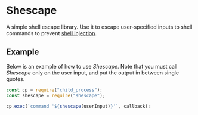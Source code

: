 # Shescape

A simple shell escape library. Use it to escape user-specified inputs to shell
commands to prevent [shell injection].

## Example

Below is an example of how to use _Shescape_. Note that you must call _Shescape_
only on the user input, and put the output in between single quotes.

```js
const cp = require("child_process");
const shescape = require("shescape");

cp.exec(`command '${shescape(userInput)}'`, callback);
```

[shell injection]: https://portswigger.net/web-security/os-command-injection
